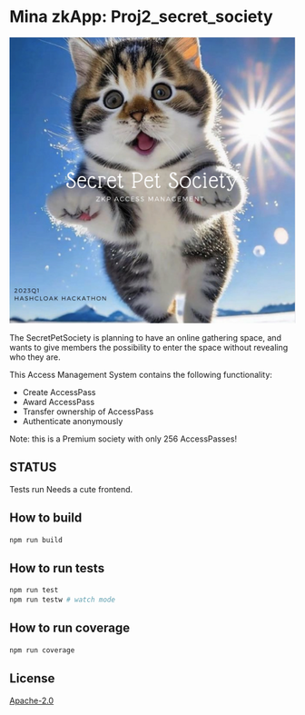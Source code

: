 # Mina zkApp: Proj2_secret_society

![SPS](SPS.png)


The SecretPetSociety is planning to have an online gathering space, and wants to give members the possibility to enter the space without revealing who they are. 

This Access Management System contains the following functionality:
- Create AccessPass
- Award AccessPass
- Transfer ownership of AccessPass
- Authenticate anonymously

Note: this is a Premium society with only 256 AccessPasses!

## STATUS

Tests run
Needs a cute frontend.

## How to build

```sh
npm run build
```

## How to run tests

```sh
npm run test
npm run testw # watch mode
```

## How to run coverage

```sh
npm run coverage
```

## License

[Apache-2.0](LICENSE)
